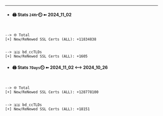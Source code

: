 

---
- #### 🖨️ **Stats** `24Hr`⏲️ ➼ 2024_11_02
```console


--> 🌐 Total
[+] New/ReNewed SSL Certs (ALL): +11834838


--> 🇧🇩 bd_ccTLDs
[+] New/ReNewed SSL Certs (ALL): +1605

```

- #### 🖨️ **Stats** `7Days`⏲️ ➼ 2024_11_02 <--> 2024_10_26
```console


--> 🌐 Total
[+] New/ReNewed SSL Certs (ALL): +128778100


--> 🇧🇩 bd_ccTLDs
[+] New/ReNewed SSL Certs (ALL): +18151

```

